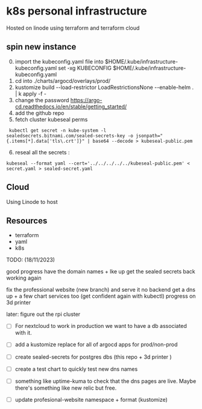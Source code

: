 # k8s personal infrastructure

Hosted on linode using terraform and terraform cloud

## spin new instance

0. import the kubeconfig.yaml file into $HOME/.kube/infrastructure-kubeconfig.yaml
set -xg KUBECONFIG $HOME/.kube/infrastructure-kubeconfig.yaml
1. cd into ./charts/argocd/overlays/prod/
2. kustomize build --load-restrictor LoadRestrictionsNone --enable-helm . | k apply -f -
3. change the password https://argo-cd.readthedocs.io/en/stable/getting_started/
4. add the github repo
5. fetch cluster kubeseal perms
```
 kubectl get secret -n kube-system -l sealedsecrets.bitnami.com/sealed-secrets-key -o jsonpath="{.items[*].data['tls\.crt']}" | base64 --decode > kubeseal-public.pem
```
6. reseal all the secrets :
```
kubeseal --format yaml --cert='../../../../../kubeseal-public.pem' < secret.yaml > sealed-secret.yaml
```
## Cloud

Using Linode to host

## Resources
- terraform
- yaml
- k8s



TODO: (18/11/2023)

good progress
have the domain names + lke up
get the sealed secrets back working again

fix the professional website (new branch) and serve it no backend
get a dns up + a few chart services too (get confident again with kubectl)
progress on 3d printer

later:
figure out the rpi cluster

- [ ] For nextcloud to work in production we want to have a db associated with it.
- [ ] add a kustomize replace for all of argocd apps for prod/non-prod
- [ ] create sealed-secrets for postgres dbs (this repo + 3d printer )
- [ ] create a test chart to quickly test new dns names
- [ ] something like uptime-kuma to check that the dns pages are live. Maybe there's something like new relic but free.

- [ ] update profesional-website namespace + format (kustomize)
